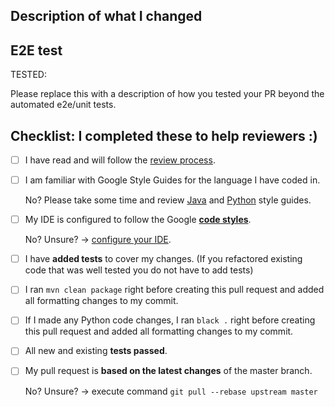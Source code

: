 ## Description of what I changed

<!--- Describe your changes in detail -->
<!--- It can simply be your commit message, which you must have -->
<!--- If your PR is related to an issue , please mention it here. -->
<!--- It is generally a good practice to first file an issue with enough
  context and reference it in the PR, but if you don't have that, please remove
  this section. -->

## E2E test

<!-- There are different scenarios for using the tools in this repo; please
  help your reviewers by describing how you have e2e tested your change. -->

TESTED:

Please replace this with a description of how you tested your PR beyond the
automated e2e/unit tests.

## Checklist: I completed these to help reviewers :)

<!--- Put an `x` in the box if you did the task -->
<!--- If you forgot a task please follow the instructions below -->

- [ ] I have read and will follow the
      [review process](https://github.com/GoogleCloudPlatform/openmrs-fhir-analytics/blob/master/doc/review_process.md).
- [ ] I am familiar with Google Style Guides for the language I have coded in.

  No? Please take some time and review
  [Java](https://google.github.io/styleguide/javaguide.html) and
  [Python](https://google.github.io/styleguide/pyguide.html) style guides.

- [ ] My IDE is configured to follow the Google
      [**code styles**](https://google.github.io/styleguide/).

  No? Unsure? ->
  [configure your IDE](https://github.com/google/google-java-format).

- [ ] I have **added tests** to cover my changes. (If you refactored existing
      code that was well tested you do not have to add tests)
- [ ] I ran `mvn clean package` right before creating this pull request and
      added all formatting changes to my commit.
- [ ] If I made any Python code changes, I ran `black .` right before creating
      this pull request and added all formatting changes to my commit.
- [ ] All new and existing **tests passed**.
- [ ] My pull request is **based on the latest changes** of the master branch.

  No? Unsure? -> execute command `git pull --rebase upstream master`
